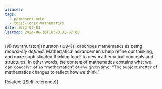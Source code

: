 ```yaml
---
aliases: 
tags:
  - permanent-note
  - topic-logic-mathematics
date: 2022-09-01
lastmod: 2024-08-16T16:23:31-07:00
---
```

[[@1994thurston|Thurston (1994)]] describes mathematics as being *recursively defined*. Mathematical advancements help refine our thinking, and more sophisticated thinking leads to new mathematical concepts and structures. In other words, the content of mathematics contains what we can conceive of as “mathematics” at any given time: “The subject matter of mathematics changes to reflect how we think.”

Related: [[Self-reference]]